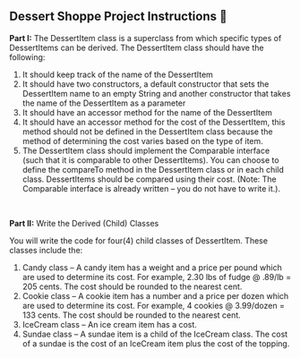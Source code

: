 <!DOCTYPE html>
<html>
<head>
</head>
<body>
  
<h2>Dessert Shoppe Project Instructions 📝</h2>

<p><b>Part I:</b> The DessertItem class is a superclass from which specific types of DessertItems can be
derived. The DessertItem class should have the following:
<ol type="1">
  <li>It should keep track of the name of the DessertItem</li>
  <li>It should have two constructors, a default constructor that sets the DessertItem name to an
  empty String and another constructor that takes the name of the DessertItem as a
  parameter</li>
  <li>It should have an accessor method for the name of the DessertItem</li>
  <li>It should have an accessor method for the cost of the DessertItem, this method should not
  be defined in the DessertItem class because the method of determining the cost varies
  based on the type of item.</li>
  <li>The DessertItem class should implement the Comparable interface (such that it is
  comparable to other DessertItems). You can choose to define the compareTo method in
  the DessertItem class or in each child class. DessertItems should be compared using
  their cost. (Note: The Comparable interface is already written – you do not have to write it.).</li>
</ol></p>

<br>

<p><b>Part II:</b> Write the Derived (Child) Classes</p>

<p>You will write the code for four(4) child classes of DessertItem. These classes include the:</p>
<ol type="1">
  <li> Candy class – A candy item has a weight and a price per pound which are used to determine
  its cost. For example, 2.30 lbs of fudge @ .89/lb = 205 cents. The cost should be rounded to
  the nearest cent.</li>
  <li>Cookie class – A cookie item has a number and a price per dozen which are used to
  determine its cost. For example, 4 cookies @ 3.99/dozen = 133 cents. The cost should be
  rounded to the nearest cent.</li>
  <li>IceCream class – An ice cream item has a cost.</li>
  <li>Sundae class – A sundae item is a child of the IceCream class. The cost of a sundae is the
cost of an IceCream item plus the cost of the topping.</li>
</ol>

</body>
</html>

